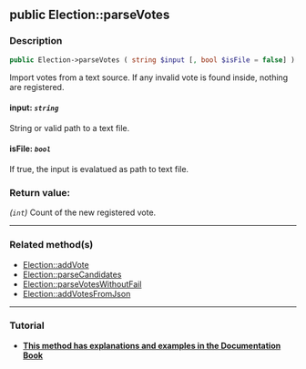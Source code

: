 ## public Election::parseVotes

### Description    

```php
public Election->parseVotes ( string $input [, bool $isFile = false] ): int
```

Import votes from a text source. If any invalid vote is found inside, nothing are registered.
    

#### **input:** *```string```*   
String or valid path to a text file.    


#### **isFile:** *```bool```*   
If true, the input is evalatued as path to text file.    


### Return value:   

*(```int```)* Count of the new registered vote.


---------------------------------------

### Related method(s)      

* [Election::addVote](/Docs/MethodsReferences/Election%20Class/public%20Election--addVote.md)    
* [Election::parseCandidates](/Docs/MethodsReferences/Election%20Class/public%20Election--parseCandidates.md)    
* [Election::parseVotesWithoutFail](/Docs/MethodsReferences/Election%20Class/public%20Election--parseVotesWithoutFail.md)    
* [Election::addVotesFromJson](/Docs/MethodsReferences/Election%20Class/public%20Election--addVotesFromJson.md)    

---------------------------------------

### Tutorial

* **[This method has explanations and examples in the Documentation Book](https://www.condorcet.io#/3.AsPhpLibrary/5.Votes/1.AddVotes)**    
